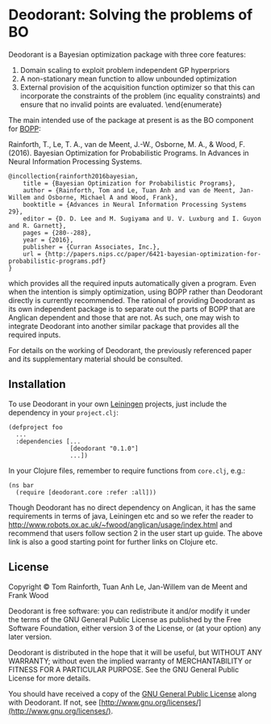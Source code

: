 # Deodorant: Solving the problems of BO

Deodorant is a Bayesian optimization package with three core features:

1. Domain scaling to exploit problem independent GP hyperpriors
2. A non-stationary mean function to allow unbounded optimization
3. External provision of the acquisition function optimizer so that this can incorporate the constraints of the problem (inc equality constraints) and ensure that no invalid points are evaluated.
\end{enumerate}

The main intended use of the package at present is as the BO component for [BOPP](https://github.com/probprog/bopp):

Rainforth, T., Le, T. A., van de Meent, J.-W., Osborne, M. A., & Wood, F. (2016). Bayesian Optimization for Probabilistic Programs. In Advances in Neural Information Processing Systems.

```
@incollection{rainforth2016bayesian,
    title = {Bayesian Optimization for Probabilistic Programs},
    author = {Rainforth, Tom and Le, Tuan Anh and van de Meent, Jan-Willem and Osborne, Michael A and Wood, Frank},
    booktitle = {Advances in Neural Information Processing Systems 29},
    editor = {D. D. Lee and M. Sugiyama and U. V. Luxburg and I. Guyon and R. Garnett},
    pages = {280--288},
    year = {2016},
    publisher = {Curran Associates, Inc.},
    url = {http://papers.nips.cc/paper/6421-bayesian-optimization-for-probabilistic-programs.pdf}
}
```

which provides all the required inputs automatically given a program.  Even when the intention is simply optimization, using BOPP rather than Deodorant directly is currently recommended.  The rational of providing Deodorant as its own independent package is to separate out the parts of BOPP that are Anglican dependent and those that are not.  As such, one may wish to integrate Deodorant into another similar package that provides all the required inputs.

For details on the working of Deodorant, the previously referenced paper and its supplementary material should be consulted.

## Installation ##

To use Deodorant in your own [Leiningen](http://leiningen.org/) projects, just include the dependency in your `project.clj`:
```
(defproject foo
  ...
  :dependencies [...
                 [deodorant "0.1.0"]
                 ...])
```

In your Clojure files, remember to require functions from `core.clj`, e.g.:
```
(ns bar
  (require [deodorant.core :refer :all]))
```

Though Deodorant has no direct dependency on Anglican, it has the same requirements in terms
of java, Leiningen etc and so we refer the reader to http://www.robots.ox.ac.uk/~fwood/anglican/usage/index.html
and recommend that users follow section 2 in the user start up guide.  The above link is also a good starting
point for further links on Clojure etc.

## License ##

Copyright © Tom Rainforth, Tuan Anh Le, Jan-Willem van de Meent and Frank Wood

Deodorant is free software: you can redistribute it and/or modify
it under the terms of the GNU General Public License as published by
the Free Software Foundation, either version 3 of the License, or
(at your option) any later version.

Deodorant is distributed in the hope that it will be useful,
but WITHOUT ANY WARRANTY; without even the implied warranty of
MERCHANTABILITY or FITNESS FOR A PARTICULAR PURPOSE.  See the
GNU General Public License for more details.

You should have received a copy of the [GNU General Public License](gpl-3.0.txt) along with Deodorant.  If not, see [http://www.gnu.org/licenses/](http://www.gnu.org/licenses/).
